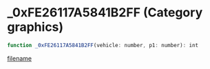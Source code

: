 # _0xFE26117A5841B2FF (Category graphics)

```js
function _0xFE26117A5841B2FF(vehicle: number, p1: number): int
```

[filename](_0xFE26117A5841B2FF_m.md ':include')